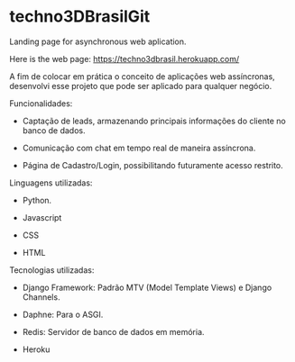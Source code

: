 # techno3DBrasilGit
Landing page for asynchronous web aplication.

Here is the web page: https://techno3dbrasil.herokuapp.com/


A fim de colocar em prática o conceito de aplicações web assíncronas, desenvolvi esse projeto que pode ser aplicado para qualquer negócio.

Funcionalidades:

- Captação de leads, armazenando principais informações do cliente no banco de dados.

- Comunicação com chat em tempo real de maneira assíncrona.

- Página de Cadastro/Login, possibilitando futuramente acesso restrito.

Linguagens utilizadas:

- Python.

- Javascript

- CSS

- HTML

Tecnologias utilizadas:

- Django Framework: Padrão MTV (Model Template Views) e Django Channels.

- Daphne: Para o ASGI.

- Redis: Servidor de banco de dados em memória.

- Heroku
